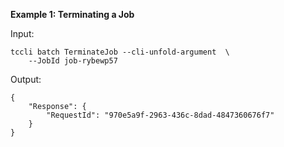 **Example 1: Terminating a Job**



Input: 

```
tccli batch TerminateJob --cli-unfold-argument  \
    --JobId job-rybewp57
```

Output: 
```
{
    "Response": {
        "RequestId": "970e5a9f-2963-436c-8dad-4847360676f7"
    }
}
```

